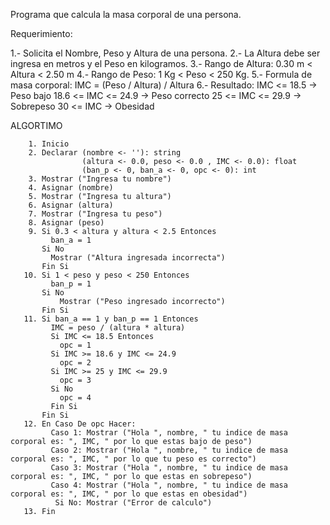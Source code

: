 Programa que calcula la masa corporal de una persona.

Requerimiento:

  1.- Solicita el Nombre, Peso y Altura de una persona.
  2.- La Altura debe ser ingresa en metros y el Peso en kilogramos.
  3.- Rango de Altura: 0.30 m < Altura < 2.50 m
  4.- Rango de Peso: 1 Kg < Peso < 250 Kg.
  5.- Formula de masa corporal: IMC = (Peso / Altura) / Altura
  6.- Resultado: IMC <= 18.5 -> Peso bajo
                 18.6 <= IMC <= 24.9 -> Peso correcto
                 25 <= IMC <= 29.9 -> Sobrepeso
                 30 <= IMC -> Obesidad
               
ALGORTIMO

        1. Inicio
        2. Declarar (nombre <- ''): string
                    (altura <- 0.0, peso <- 0.0 , IMC <- 0.0): float
                    (ban_p <- 0, ban_a <- 0, opc <- 0): int
        3. Mostrar ("Ingresa tu nombre")
        4. Asignar (nombre)
        5. Mostrar ("Ingresa tu altura")
        6. Asignar (altura)
        7. Mostrar ("Ingresa tu peso")
        8. Asignar (peso)
        9. Si 0.3 < altura y altura < 2.5 Entonces
             ban_a = 1
           Si No
             Mostrar ("Altura ingresada incorrecta")
           Fin Si
       10. Si 1 < peso y peso < 250 Entonces
             ban_p = 1
           Si No
               Mostrar ("Peso ingresado incorrecto")
           Fin Si
       11. Si ban_a == 1 y ban_p == 1 Entonces
             IMC = peso / (altura * altura)
             Si IMC <= 18.5 Entonces
               opc = 1
             Si IMC >= 18.6 y IMC <= 24.9
               opc = 2
             Si IMC >= 25 y IMC <= 29.9
               opc = 3
             Si No
               opc = 4
             Fin Si
           Fin Si
       12. En Caso De opc Hacer:
             Caso 1: Mostrar ("Hola ", nombre, " tu indice de masa corporal es: ", IMC, " por lo que estas bajo de peso")
             Caso 2: Mostrar ("Hola ", nombre, " tu indice de masa corporal es: ", IMC, " por lo que tu peso es correcto")
             Caso 3: Mostrar ("Hola ", nombre, " tu indice de masa corporal es: ", IMC, " por lo que estas en sobrepeso")
             Caso 4: Mostrar ("Hola ", nombre, " tu indice de masa corporal es: ", IMC, " por lo que estas en obesidad")
              Si No: Mostrar ("Error de calculo")
       13. Fin 
             
        
             
